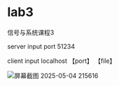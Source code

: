 # lab3

信号与系统课程3

server input port 51234

client input  localhost 【port】 【file】 

![屏幕截图 2025-05-04 215616](https://github.com/user-attachments/assets/821a68b3-b54e-4e2d-99a2-0834b0bc336e)
